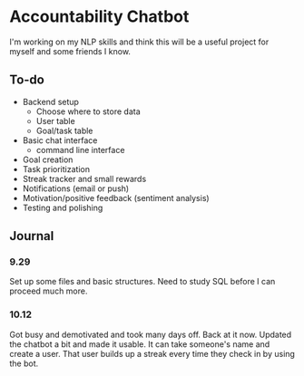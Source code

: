 # Accountability Chatbot
I'm working on my NLP skills and think this will be a useful project for myself and some friends I know.

## To-do
- Backend setup
    - Choose where to store data
    - User table
    - Goal/task table
- Basic chat interface
    - command line interface
- Goal creation
- Task prioritization
- Streak tracker and small rewards
- Notifications (email or push)
- Motivation/positive feedback (sentiment analysis)
- Testing and polishing

## Journal
### 9.29
Set up some files and basic structures. Need to study SQL before I can proceed much more.

### 10.12
Got busy and demotivated and took many days off. Back at it now. Updated the chatbot a bit and made it usable. It can take someone's name and create a user. That user builds up a streak every time they check in by using the bot.